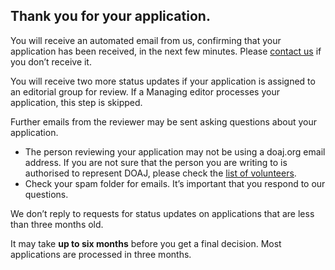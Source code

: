 ## Thank you for your application.

You will receive an automated email from us, confirming that your application has been received, in the next few minutes. Please [contact us](/contact/) if you don’t receive it.

You will receive two more status updates if your application is assigned to an editorial group for review. If a Managing editor processes your application, this step is skipped.

Further emails from the reviewer may be sent asking questions about your application.
  - The person reviewing your application may not be using a doaj.org email address. If you are not sure that the person you are writing to is authorised to represent DOAJ, please check the [list of volunteers](/about/volunteers).
  - Check your spam folder for emails. It’s important that you respond to our questions.

We don’t reply to requests for status updates on applications that are less than three months old.

It may take **up to six months** before you get a final decision. Most applications are processed in three months.
